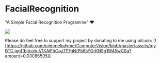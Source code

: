 # FacialRecognition
"A Simple Facial Recognition Programme" ❤️


[![](https://github.com/johnmelodyme/FacialRecognition/blob/master/screens/screen.png)](http://www.youtube.com/watch?v=hYVFFeeb9rE "Click The Image To Watch The Demo in Youtube")


Please do feel free to support my project by donating to me using bitcoin:
[![https://github.com/johnmelodyme/ComputerVision/blob/master/assets/myBTC.jpg](bitcoin://1KAjFhCoJ7F7gNtPb8sYGrKN5g1W45wCSq?amount=0.00085505)]